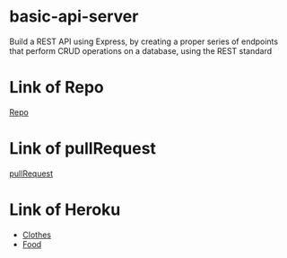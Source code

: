 # basic-api-server
Build a REST API using Express, by creating a proper series of endpoints that perform CRUD operations on a database, using the REST standard
# Link of Repo
[Repo](https://github.com/HebaAlhamaydh/basic-api-server)
# Link of pullRequest
[pullRequest](https://github.com/HebaAlhamaydh/basic-api-server/pull/3)
# Link of Heroku
- [Clothes](https://heba-basic-api-server.herokuapp.com/clothes)
- [Food](https://heba-basic-api-server.herokuapp.com/food)
